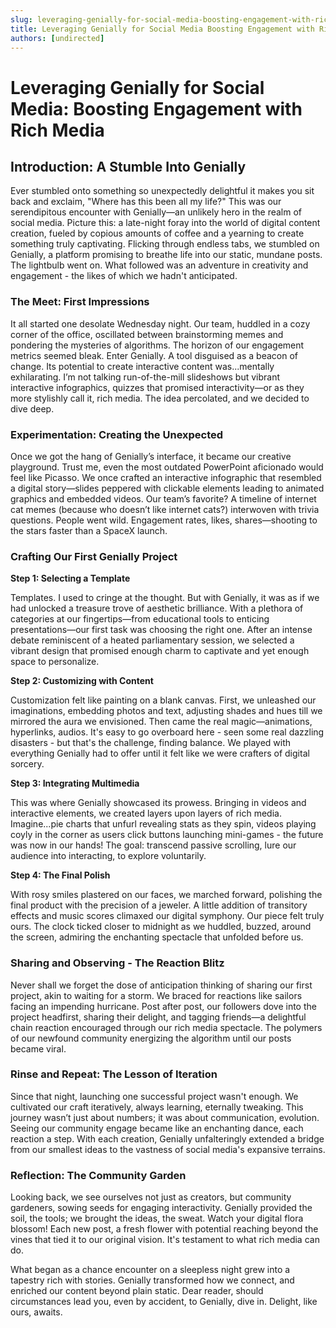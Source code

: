 ```yaml
---
slug: leveraging-genially-for-social-media-boosting-engagement-with-rich-media
title: Leveraging Genially for Social Media Boosting Engagement with Rich Media
authors: [undirected]
---
```



# Leveraging Genially for Social Media: Boosting Engagement with Rich Media

## Introduction: A Stumble Into Genially

Ever stumbled onto something so unexpectedly delightful it makes you sit back and exclaim, "Where has this been all my life?" This was our serendipitous encounter with Genially—an unlikely hero in the realm of social media. Picture this: a late-night foray into the world of digital content creation, fueled by copious amounts of coffee and a yearning to create something truly captivating. Flicking through endless tabs, we stumbled on Genially, a platform promising to breathe life into our static, mundane posts. The lightbulb went on. What followed was an adventure in creativity and engagement - the likes of which we hadn't anticipated.

### The Meet: First Impressions

It all started one desolate Wednesday night. Our team, huddled in a cozy corner of the office, oscillated between brainstorming memes and pondering the mysteries of algorithms. The horizon of our engagement metrics seemed bleak. Enter Genially. A tool disguised as a beacon of change. Its potential to create interactive content was...mentally exhilarating. I’m not talking run-of-the-mill slideshows but vibrant interactive infographics, quizzes that promised interactivity—or as they more stylishly call it, rich media. The idea percolated, and we decided to dive deep.

### Experimentation: Creating the Unexpected

Once we got the hang of Genially’s interface, it became our creative playground. Trust me, even the most outdated PowerPoint aficionado would feel like Picasso. We once crafted an interactive infographic that resembled a digital story—slides peppered with clickable elements leading to animated graphics and embedded videos. Our team’s favorite? A timeline of internet cat memes (because who doesn’t like internet cats?) interwoven with trivia questions. People went wild. Engagement rates, likes, shares—shooting to the stars faster than a SpaceX launch.

### Crafting Our First Genially Project

**Step 1: Selecting a Template**

Templates. I used to cringe at the thought. But with Genially, it was as if we had unlocked a treasure trove of aesthetic brilliance. With a plethora of categories at our fingertips—from educational tools to enticing presentations—our first task was choosing the right one. After an intense debate reminiscent of a heated parliamentary session, we selected a vibrant design that promised enough charm to captivate and yet enough space to personalize.

**Step 2: Customizing with Content**

Customization felt like painting on a blank canvas. First, we unleashed our imaginations, embedding photos and text, adjusting shades and hues till we mirrored the aura we envisioned. Then came the real magic—animations, hyperlinks, audios. It's easy to go overboard here - seen some real dazzling disasters - but that's the challenge, finding balance. We played with everything Genially had to offer until it felt like we were crafters of digital sorcery.

**Step 3: Integrating Multimedia**

This was where Genially showcased its prowess. Bringing in videos and interactive elements, we created layers upon layers of rich media. Imagine...pie charts that unfurl revealing stats as they spin, videos playing coyly in the corner as users click buttons launching mini-games - the future was now in our hands! The goal: transcend passive scrolling, lure our audience into interacting, to explore voluntarily.

**Step 4: The Final Polish**

With rosy smiles plastered on our faces, we marched forward, polishing the final product with the precision of a jeweler. A little addition of transitory effects and music scores climaxed our digital symphony. Our piece felt truly ours. The clock ticked closer to midnight as we huddled, buzzed, around the screen, admiring the enchanting spectacle that unfolded before us.

### Sharing and Observing - The Reaction Blitz

Never shall we forget the dose of anticipation thinking of sharing our first project, akin to waiting for a storm. We braced for reactions like sailors facing an impending hurricane. Post after post, our followers dove into the project headfirst, sharing their delight, and tagging friends—a delightful chain reaction encouraged through our rich media spectacle. The polymers of our newfound community energizing the algorithm until our posts became viral.

### Rinse and Repeat: The Lesson of Iteration

Since that night, launching one successful project wasn't enough. We cultivated our craft iteratively, always learning, eternally tweaking. This journey wasn’t just about numbers; it was about communication, evolution. Seeing our community engage became like an enchanting dance, each reaction a step. With each creation, Genially unfalteringly extended a bridge from our smallest ideas to the vastness of social media's expansive terrains.

### Reflection: The Community Garden

Looking back, we see ourselves not just as creators, but community gardeners, sowing seeds for engaging interactivity. Genially provided the soil, the tools; we brought the ideas, the sweat. Watch your digital flora blossom! Each new post, a fresh flower with potential reaching beyond the vines that tied it to our original vision. It's testament to what rich media can do.

What began as a chance encounter on a sleepless night grew into a tapestry rich with stories. Genially transformed how we connect, and enriched our content beyond plain static. Dear reader, should circumstances lead you, even by accident, to Genially, dive in. Delight, like ours, awaits.